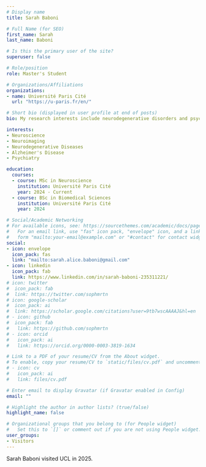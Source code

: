 ```yaml
---
# Display name
title: Sarah Baboni

# Full Name (for SEO)
first_name: Sarah
last_name: Baboni

# Is this the primary user of the site?
superuser: false

# Role/position
role: Master's Student

# Organizations/Affiliations
organizations:
- name: Université Paris Cité
  url: "https://u-paris.fr/en/"

# Short bio (displayed in user profile at end of posts)
bio: My research interests include neurodegenerative disorders and psychiatric disorders.

interests:
- Neuroscience
- Neuroimaging
- Neurodegenerative Diseases
- Alzheimer's Disease
- Psychiatry

education:
  courses:
  - course: MSc in Neuroscience
    institution: Université Paris Cité
    year: 2024 - Current
  - course: BSc in Biomedical Sciences
    institution: Université Paris Cité
    year: 2024

# Social/Academic Networking
# For available icons, see: https://sourcethemes.com/academic/docs/page-builder/#icons
#   For an email link, use "fas" icon pack, "envelope" icon, and a link in the
#   form "mailto:your-email@example.com" or "#contact" for contact widget.
social:
- icon: envelope
  icon_pack: fas
  link: "mailto:sarah.alice.baboni@gmail.com"
- icon: linkedin
  icon_pack: fab
  link: https://www.linkedin.com/in/sarah-baboni-235311221/
# icon: twitter
#  icon_pack: fab
#  link: https://twitter.com/sophmrtn
# icon: google-scholar
#  icon_pack: ai
#  link: https://scholar.google.com/citations?user=9tb7wscAAAAJ&hl=en
# - icon: github
#  icon_pack: fab
#   link: https://github.com/sophmrtn
# - icon: orcid
#   icon_pack: ai
#   link: https://orcid.org/0000-0003-3819-1634

# Link to a PDF of your resume/CV from the About widget.
# To enable, copy your resume/CV to `static/files/cv.pdf` and uncomment the lines below.
# - icon: cv
#   icon_pack: ai
#   link: files/cv.pdf

# Enter email to display Gravatar (if Gravatar enabled in Config)
email: ""

# Highlight the author in author lists? (true/false)
highlight_name: false

# Organizational groups that you belong to (for People widget)
#   Set this to `[]` or comment out if you are not using People widget.
user_groups:
- Visitors
---
```


Sarah Baboni visited UCL in 2025.
